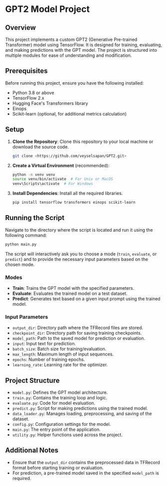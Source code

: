 # GPT2 Model Project

## Overview
This project implements a custom GPT2 (Generative Pre-trained Transformer) model using TensorFlow. It is designed for training, evaluating, and making predictions with the GPT model. The project is structured into multiple modules for ease of understanding and modification.

## Prerequisites
Before running this project, ensure you have the following installed:
- Python 3.8 or above
- TensorFlow 2.x
- Hugging Face's Transformers library
- Einops
- Scikit-learn (optional, for additional metrics calculation)

## Setup
1. **Clone the Repository**: Clone this repository to your local machine or download the source code.

    ```bash
    git clone <https://github.com/veyselsapan/GPT2.git>
    ```

2. **Create a Virtual Environment** (recommended): 

    ```bash
    python -m venv venv
    source venv/bin/activate  # For Unix or MacOS
    venv\Scripts\activate  # For Windows
    ```

3. **Install Dependencies**: Install all the required libraries.

    ```bash
    pip install tensorflow transformers einops scikit-learn
    ```

## Running the Script
Navigate to the directory where the script is located and run it using the following command:

```bash
python main.py
```

The script will interactively ask you to choose a mode (`train`, `evaluate`, or `predict`) and to provide the necessary input parameters based on the chosen mode.

### Modes
- **Train**: Trains the GPT model with the specified parameters.
- **Evaluate**: Evaluates the trained model on a test dataset.
- **Predict**: Generates text based on a given input prompt using the trained model.

### Input Parameters
- `output_dir`: Directory path where the TFRecord files are stored.
- `checkpoint_dir`: Directory path for saving training checkpoints.
- `model_path`: Path to the saved model for prediction or evaluation.
- `input`: Input text for prediction.
- `batch_size`: Batch size for training/evaluation.
- `max_length`: Maximum length of input sequences.
- `epochs`: Number of training epochs.
- `learning_rate`: Learning rate for the optimizer.

## Project Structure
- `model.py`: Defines the GPT model architecture.
- `train.py`: Contains the training loop and logic.
- `evaluate.py`: Code for model evaluation.
- `predict.py`: Script for making predictions using the trained model.
- `data_loader.py`: Manages loading, preprocessing, and saving of the dataset.
- `config.py`: Configuration settings for the model.
- `main.py`: The entry point of the application.
- `utility.py`: Helper functions used across the project.

## Additional Notes
- Ensure that the `output_dir` contains the preprocessed data in TFRecord format before starting training or evaluation.
- For prediction, a pre-trained model saved in the specified `model_path` is required.

